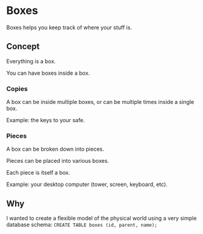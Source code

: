 # Boxes
Boxes helps you keep track of where your stuff is.

## Concept
Everything is a box.

You can have boxes inside a box.

### Copies
A box can be inside multiple boxes, or can be multiple times inside a single box.

Example: the keys to your safe.

### Pieces
A box can be broken down into pieces.

Pieces can be placed into various boxes.

Each piece is itself a box.

Example: your desktop computer (tower, screen, keyboard, etc).

## Why
I wanted to create a flexible model of the physical world using a very simple database schema: `CREATE TABLE boxes (id, parent, name);`
